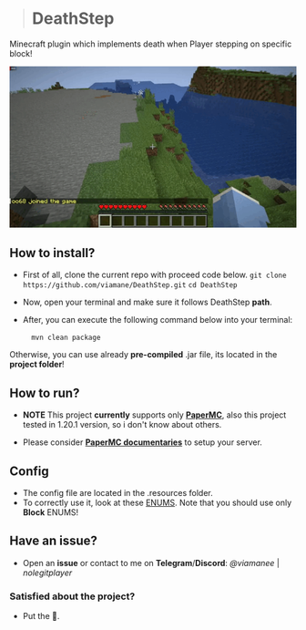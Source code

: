 > # DeathStep
Minecraft plugin which implements death when Player stepping on specific block!


![Introducing](git.gif)

## How to install?

- First of all, clone the current repo with proceed code below.
``
	git clone https://github.com/viamane/DeathStep.git
``
``
	 cd DeathStep
``

- Now, open your terminal and make sure it follows DeathStep **path**.
- After, you can execute the following command below into your terminal:

 	 	mvn clean package


Otherwise, you can use already **pre-compiled** .jar file, its located in the **project folder**!


## How to run?

- **NOTE** This project **currently** supports only **[PaperMC](https://papermc.io/)**, also this project tested in 1.20.1 version, so i don't know about others.

- Please consider **[PaperMC documentaries](https://docs.papermc.io/paper)** to setup your server.


## Config
- The config file are located in the .resources folder.
- To correctly use it, look at these [ENUMS](https://jd.papermc.io/paper/1.21.1/org/bukkit/Material.html). Note that you should use only **Block** ENUMS!


## Have an issue?
- Open an **issue** or contact to me on **Telegram**/**Discord**: *@viamanee* | *nolegitplayer*


### Satisfied about the project?
- Put the 🌟.
